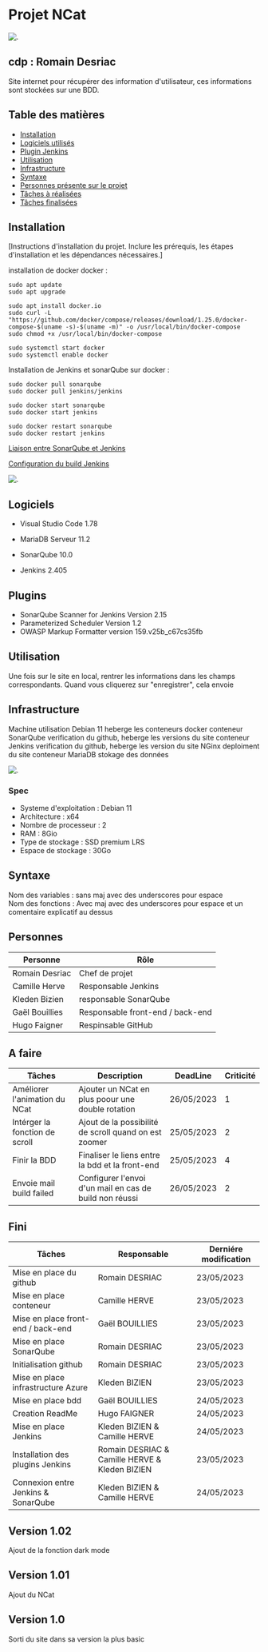 # Projet NCat  	
![.](https://github.com/m00nl1ght27/QUALITE/blob/main/cat-nyan-cat.gif)
## cdp : Romain Desriac

Site internet pour récupérer des information d'utilisateur, ces informations sont stockées sur une BDD.

## Table des matières

- [Installation](#installation)
- [Logiciels utilisés](#Logiciels)
- [Plugin Jenkins](#Plugins)
- [Utilisation](#utilisation)
- [Infrastructure](#Infrastructure)
- [Syntaxe](#syntaxe)
- [Personnes présente sur le projet](#Personnes)
- [Tâches à réalisées](#A_faire)
- [Tâches finalisées](#Fini)

## Installation

[Instructions d'installation du projet. Inclure les prérequis, les étapes d'installation et les dépendances nécessaires.]

installation de docker docker : 

`sudo apt update `  
`sudo apt upgrade `  

`sudo apt install docker.io `  
`sudo curl -L "https://github.com/docker/compose/releases/download/1.25.0/docker-compose-$(uname -s)-$(uname -m)" -o /usr/local/bin/docker-compose`  
`sudo chmod +x /usr/local/bin/docker-compose`  

`sudo systemctl start docker`  
`sudo systemctl enable docker`  


Installation de Jenkins et sonarQube sur docker : 

`sudo docker pull sonarqube`  
`sudo docker pull jenkins/jenkins`  


`sudo docker start sonarqube`  
`sudo docker start jenkins`  


`sudo docker restart sonarqube`  
`sudo docker restart jenkins`  

[Liaison entre SonarQube et Jenkins](https://github.com/m00nl1ght27/QUALITE/tree/main/LIaison%20SonarQube%20%26%20Jenkins)

[Configuration du build Jenkins](https://github.com/m00nl1ght27/QUALITE/tree/main/Config%20Build%20Jenkins)

![.](https://github.com/m00nl1ght27/QUALITE/blob/main/chaima.png)

## Logiciels

* Visual Studio Code 1.78
* MariaDB Serveur 11.2

* SonarQube 10.0
* Jenkins 2.405

## Plugins

* SonarQube Scanner for Jenkins Version 2.15 
* Parameterized Scheduler Version 1.2
* OWASP Markup Formatter version 159.v25b_c67cs35fb

## Utilisation

Une fois sur le site en local, rentrer les informations dans les champs correspondants.
Quand vous cliquerez sur "enregistrer", cela envoie 

## Infrastructure

Machine 	utilisation
Debian 11 	heberge les conteneurs docker
conteneur SonarQube 	verification du github, heberge les versions du site
conteneur Jenkins 	verification du github, heberge les version du site
NGinx 	deploiment du site
conteneur MariaDB 	stokage des données

![.](https://github.com/m00nl1ght27/QUALITE/blob/main/image.png?raw=true)

### Spec

* Systeme d'exploitation : Debian 11
* Architecture : x64
* Nombre de processeur : 2
* RAM : 8Gio
* Type de stockage : SSD premium LRS
* Espace de stockage : 30Go

## Syntaxe

Nom des variables : sans maj avec des underscores pour espace   
Nom des fonctions : Avec maj avec des underscores pour espace et un comentaire explicatif au dessus 

## Personnes

| Personne       | Rôle                             |
|----------------|----------------------------------|
| Romain Desriac | Chef de projet                   |
| Camille Herve  | Responsable Jenkins              |
| Kleden Bizien  | responsable SonarQube            |
| Gaël Bouillies | Responsable front-end / back-end |
| Hugo Faigner   | Respinsable GitHub               |

## A faire

| Tâches                         | Description                                                        | DeadLine   | Criticité |
|--------------------------------|--------------------------------------------------------------------|------------|-----------|
| Améliorer l'animation du NCat  | Ajouter un NCat en plus poour une double rotation                  | 26/05/2023 |     1     |
| Intérger la fonction de scroll | Ajout de la possibilité de scroll quand on est zoomer              | 25/05/2023 |     2     |
| Finir la BDD                   | Finaliser le liens entre la bdd et la front-end                    | 25/05/2023 |     4     | 
| Envoie mail build failed       | Configurer l'envoi d'un mail en cas de build non réussi            | 26/05/2023 |     2     |

## Fini

| Tâches                              | Responsable                                    | Derniére modification |
|-------------------------------------|------------------------------------------------|-----------------------|
| Mise en place du github             | Romain DESRIAC                                 | 23/05/2023            |
| Mise en place conteneur             | Camille HERVE                                  | 23/05/2023            |
| Mise en place front-end / back-end  | Gaël BOUILLIES 	                               | 23/05/2023            |
| Mise en place SonarQube 	          | Romain DESRIAC                                 | 23/05/2023            |
| Initialisation github 	            | Romain DESRIAC 	                               | 23/05/2023            |
| Mise en place infrastructure Azure  | Kleden BIZIEN                                  | 23/05/2023            |
| Mise en place bdd 	                | Gaël BOUILLIES                                 |	24/05/2023           |
| Creation ReadMe 	                  | Hugo FAIGNER                                   |	24/05/2023           |
| Mise en place Jenkins               |	Kleden BIZIEN & Camille HERVE                  |	24/05/2023           |
| Installation des plugins Jenkins    | Romain DESRIAC & Camille HERVE & Kleden BIZIEN |	23/05/2023           |
| Connexion entre Jenkins & SonarQube | Kleden BIZIEN & Camille HERVE                  | 24/05/2023            |

## Version 1.02

Ajout de la fonction dark mode

## Version 1.01

Ajout du NCat

## Version 1.0

Sorti du site dans sa version la plus basic
